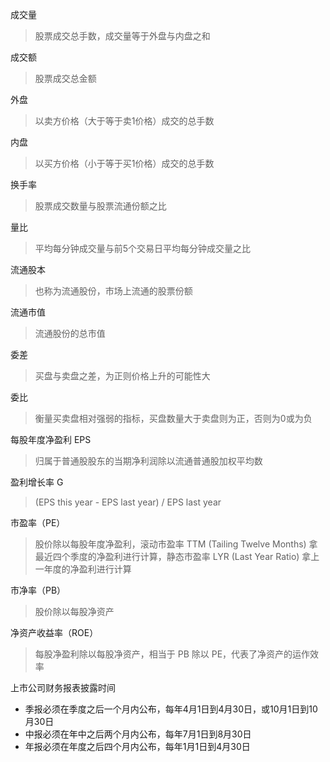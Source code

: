 成交量
> 股票成交总手数，成交量等于外盘与内盘之和

成交额
> 股票成交总金额

外盘
> 以卖方价格（大于等于卖1价格）成交的总手数

内盘
> 以买方价格（小于等于买1价格）成交的总手数

换手率
> 股票成交数量与股票流通份额之比

量比
> 平均每分钟成交量与前5个交易日平均每分钟成交量之比

流通股本
> 也称为流通股份，市场上流通的股票份额

流通市值
> 流通股份的总市值

委差
> 买盘与卖盘之差，为正则价格上升的可能性大

委比
> 衡量买卖盘相对强弱的指标，买盘数量大于卖盘则为正，否则为0或为负

每股年度净盈利 EPS
> 归属于普通股股东的当期净利润除以流通普通股加权平均数

盈利增长率 G
> (EPS this year - EPS last year) / EPS last year

市盈率（PE）
> 股价除以每股年度净盈利，滚动市盈率 TTM (Tailing Twelve Months) 拿最近四个季度的净盈利进行计算，静态市盈率 LYR (Last Year Ratio) 拿上一年度的净盈利进行计算

市净率（PB）
> 股价除以每股净资产

净资产收益率（ROE）
> 每股净盈利除以每股净资产，相当于 PB 除以 PE，代表了净资产的运作效率

上市公司财务报表披露时间
- 季报必须在季度之后一个月内公布，每年4月1日到4月30日，或10月1日到10月30日
- 中报必须在年中之后两个月内公布，每年7月1日到8月30日
- 年报必须在年度之后四个月内公布，每年1月1日到4月30日
